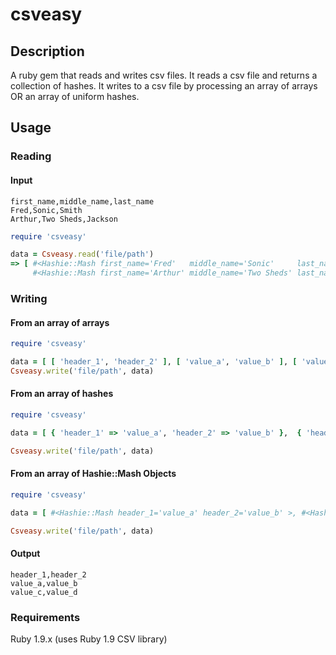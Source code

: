 # csveasy

## Description
A ruby gem that reads and writes csv files. It reads a csv file and returns a collection 
of hashes. It writes to a csv file by processing an array of arrays OR an array of uniform hashes.

## Usage

### Reading 
#### Input
```
first_name,middle_name,last_name
Fred,Sonic,Smith
Arthur,Two Sheds,Jackson
```

```ruby
require 'csveasy'  

data = Csveasy.read('file/path')  
=> [ #<Hashie::Mash first_name='Fred'   middle_name='Sonic'     last_name='Smith'>, 
     #<Hashie::Mash first_name='Arthur' middle_name='Two Sheds' last_name='Jackson'> ]
```

### Writing
#### From an array of arrays
```ruby
require 'csveasy'  

data = [ [ 'header_1', 'header_2' ], [ 'value_a', 'value_b' ], [ 'value_c', 'value_d' ] ]
Csveasy.write('file/path', data)
```
#### From an array of hashes
```ruby
require 'csveasy'  

data = [ { 'header_1' => 'value_a', 'header_2' => 'value_b' },  { 'header_1' => 'value_c', 'header_2' => 'value_d' } ]

Csveasy.write('file/path', data)
```
#### From an array of Hashie::Mash Objects
```ruby
require 'csveasy'  

data = [ #<Hashie::Mash header_1='value_a' header_2='value_b' >, #<Hashie::Mash header_1='value_c' header_2='value_d'> ]

Csveasy.write('file/path', data)
```
#### Output
```
header_1,header_2
value_a,value_b
value_c,value_d
```

### Requirements
Ruby 1.9.x (uses Ruby 1.9 CSV library)

